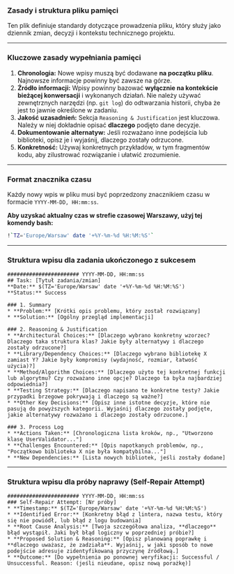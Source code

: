 ### Zasady i struktura pliku pamięci

Ten plik definiuje standardy dotyczące prowadzenia pliku, który służy jako dziennik zmian, decyzji i kontekstu technicznego projektu.

---

### **Kluczowe zasady wypełniania pamięci**

1.  **Chronologia:** Nowe wpisy muszą być dodawane **na początku pliku**. Najnowsze informacje powinny być zawsze na górze.
2.  **Źródło informacji:** Wpisy powinny bazować **wyłącznie na kontekście bieżącej konwersacji** i wykonanych działań. Nie należy używać zewnętrznych narzędzi (np. `git log`) do odtwarzania historii, chyba że jest to jawnie określone w zadaniu.
3.  **Jakość uzasadnień:** Sekcja `Reasoning & Justification` jest kluczowa. Należy w niej dokładnie opisać **dlaczego** podjęto dane decyzje.
4.  **Dokumentowanie alternatyw:** Jeśli rozważano inne podejścia lub biblioteki, opisz je i wyjaśnij, dlaczego zostały odrzucone.
5.  **Konkretność:** Używaj konkretnych przykładów, w tym fragmentów kodu, aby zilustrować rozwiązanie i ułatwić zrozumienie.

---

### **Format znacznika czasu**

Każdy nowy wpis w pliku musi być poprzedzony znacznikiem czasu w formacie `YYYY-MM-DD, HH:mm:ss`.

**Aby uzyskać aktualny czas w strefie czasowej Warszawy, użyj tej komendy bash:**
```bash
!`TZ='Europe/Warsaw' date '+%Y-%m-%d %H:%M:%S'`
```

---

### **Struktura wpisu dla zadania ukończonego z sukcesem**

```
####################### YYYY-MM-DD, HH:mm:ss
## Task: [Tytuł zadania/zmian]
**Date:** $(TZ='Europe/Warsaw' date '+%Y-%m-%d %H:%M:%S')
**Status:** Success

### 1. Summary
* **Problem:** [Krótki opis problemu, który został rozwiązany]
* **Solution:** [Ogólny przegląd implementacji]

### 2. Reasoning & Justification
* **Architectural Choices:** [Dlaczego wybrano konkretny wzorzec? Dlaczego taka struktura klas? Jakie były alternatywy i dlaczego zostały odrzucone?]
* **Library/Dependency Choices:** [Dlaczego wybrano bibliotekę X zamiast Y? Jakie były kompromisy (wydajność, rozmiar, łatwość użycia)?]
* **Method/Algorithm Choices:** [Dlaczego użyto tej konkretnej funkcji lub algorytmu? Czy rozważano inne opcje? Dlaczego ta była najbardziej odpowiednia?]
* **Testing Strategy:** [Dlaczego napisano te konkretne testy? Jakie przypadki brzegowe pokrywają i dlaczego są ważne?]
* **Other Key Decisions:** [Opisz inne istotne decyzje, które nie pasują do powyższych kategorii. Wyjaśnij dlaczego zostały podjęte, jakie alternatywy rozważano i dlaczego zostały odrzucone.]

### 3. Process Log
* **Actions Taken:** [Chronologiczna lista kroków, np., "Utworzono klasę UserValidator..."]
* **Challenges Encountered:** [Opis napotkanych problemów, np., "Początkowo biblioteka X nie była kompatybilna..."]
* **New Dependencies:** [Lista nowych bibliotek, jeśli zostały dodane]
```

---

### **Struktura wpisu dla próby naprawy (Self-Repair Attempt)**

```
####################### YYYY-MM-DD, HH:mm:ss
### Self-Repair Attempt: [Nr próby]
* **Timestamp:** $(TZ='Europe/Warsaw' date '+%Y-%m-%d %H:%M:%S')
* **Identified Error:** [Konkretny błąd z lintera, nazwa testu, który się nie powiódł, lub błąd z logu budowania]
* **Root Cause Analysis:** [Twoja szczegółowa analiza, **dlaczego** błąd wystąpił. Jaki był błąd logiczny w poprzedniej próbie?]
* **Proposed Solution & Reasoning:** [Opisz planowaną poprawkę i **dlaczego uważasz, że zadziała**. Wyjaśnij, w jaki sposób to nowe podejście adresuje zidentyfikowaną przyczynę źródłową.]
* **Outcome:** [Do wypełnienia po ponownej weryfikacji: Successful / Unsuccessful. Reason: (jeśli nieudane, opisz nową porażkę)]
```

